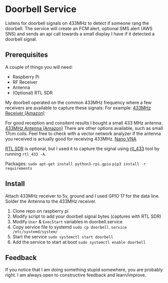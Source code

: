 # Doorbell Service
Listens for doorbell signals on 433MHz to detect if someone rang the doorbell.
The service will create an FCM alert, optional SMS alert (AWS SNS) and sends an api call towards a small display I have if it detected a doorbell signal.


## Prerequisites
A couple of things you will need:
* Raspberry Pi
* RF Receiver
* Antenna
* (Optional) RTL SDR

My doorbell operated on the common 433MHz frequency where a few receivers are available to capture these signals:
For example:
[433MHz Receiver (Amazon)](https://www.amazon.com/RioRand-Superheterodyne-transmitter-receiver-3400/dp/B00HEDRHG6)

For good reception and consitent results I bought a small 433 MHz antenna.
[433MHz Antenna (Amazon)](https://www.amazon.com/Electrodepot-Inches-Antenna-Magnetic-Connector/dp/B07NPX7W28/)
There are other options available, such as small 17cm coils.
Feel free to check with a vector network analyzer if the antenna you received is actually good for receiving 433MHz.
[Nano VNA](https://nanovna.com/)

[RTL SDR](https://www.rtl-sdr.com/) is optional, but I used it to capture the signal using [rtl_433](https://github.com/merbanan/rtl_433) tool by running `rtl_433 -A`.

Packages:
`sudo apt-get install python3-rpi.gpio`
`pip3 install -r requirements`

## Install

Attach 433MHz receiver to 5v, ground and I used GPIO 17 for the data line.
Solder the Antenna to the 433MHz receiver.

1. Clone repo on raspberry pi
2. Modify script to add your doorbell signal bytes (captures with RTL SDR)
3. Modify `User` & `ExecStart` variables in doorbell.service
4. Copy service file to systemd
`sudo cp doorbell.service /etc/systemd/system/`
5. Start the service
`sudo systemctl start doorbell`
6. Add the service to start at boot
`sudo systemctl enable doorbell`


## Feedback
If you notice that I am doing something stupid somewhere, you are probably right.
I am always open to constructive feedback and learn/improve.


